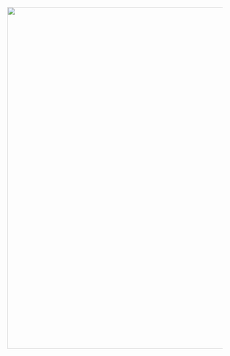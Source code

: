 <img src="https://github.com/user-attachments/assets/f684c70f-1fbe-436a-8da7-46352fbf3253" width="800" />
